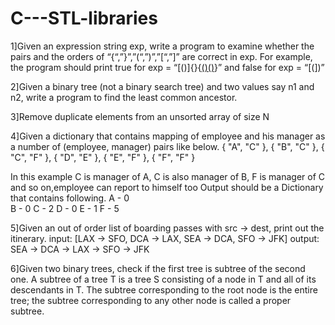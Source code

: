 # C---STL-libraries

1]Given an expression string exp, write a program to examine whether the pairs and the orders of “{“,”}”,”(“,”)”,”[“,”]” are correct in exp. For example, the program should print true for exp = “[()]{}{[()()]()}” and false for exp = “[(])”

2]Given a binary tree (not a binary search tree) and two values say n1 and n2, write a program to find the least common ancestor.

3]Remove duplicate elements from an unsorted array of size N

4]Given a dictionary that contains mapping of employee and his manager as a number of (employee, manager) pairs like below.
{ "A", "C" },
{ "B", "C" },
{ "C", "F" },
{ "D", "E" },
{ "E", "F" },
{ "F", "F" } 

In this example C is manager of A, 
C is also manager of B, F is manager 
of C and so on,employee can report to himself too
Output should be a Dictionary that contains following.
A - 0  
B - 0
C - 2
D - 0
E - 1
F - 5 

5]Given an out of order list of boarding passes with src -> dest, print out the itinerary.
input: [LAX -> SFO, DCA -> LAX, SEA -> DCA, SFO -> JFK]
output: SEA -> DCA -> LAX -> SFO -> JFK


6]Given two binary trees, check if the first tree is subtree of the second one. A subtree of a tree T is a tree S consisting of a node in T and all of its descendants in T. The subtree corresponding to the root node is the entire tree; the subtree corresponding to any other node is called a proper subtree.

